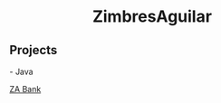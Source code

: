 <h1 style="text-align: center">ZimbresAguilar</h1>

<h2>Projects</h2>
<p>- Java</p>
<span><a href="https://github.com/ZimbresAguilar/ZABank">ZA Bank</a></span>
